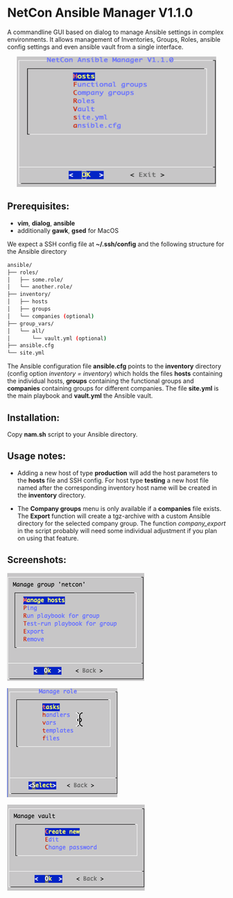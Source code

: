 NetCon Ansible Manager V1.1.0
=============================

A commandline GUI based on dialog to manage Ansible settings in complex environments.
It allows management of Inventories, Groups, Roles, ansible config settings and even ansible vault from a single interface.

<p align="center">
  <img width="460" height="300" src="https://raw.githubusercontent.com/netcon-consulting/nam/master/images/nam.png">
</p>

## Prerequisites:

* **vim**, **dialog**, **ansible**  
* additionally **gawk**, **gsed** for MacOS

We expect a SSH config file at **~/.ssh/config** and the following structure for the Ansible directory

```bash
ansible/
├── roles/
│   ├── some.role/
│   └── another.role/
├── inventory/
│   ├── hosts
│   ├── groups
│   └── companies (optional)
├── group_vars/
│   └── all/
│       └── vault.yml (optional)
├── ansible.cfg
└── site.yml
```
The Ansible configuration file **ansible.cfg** points to the **inventory** directory (config option _inventory = inventory_) which holds the files **hosts** containing the individual hosts, **groups** containing the functional groups and **companies** containing groups for different companies. The file **site.yml** is the main playbook and **vault.yml** the Ansible vault.

## Installation:

Copy **nam.sh** script to your Ansible directory.

## Usage notes:
* Adding a new host of type **production** will add the host parameters to the **hosts** file and SSH config. For host type **testing** a new host file named after the corresponding inventory host name will be created in the **inventory** directory.

* The **Company groups** menu is only available if a **companies** file exists. The **Export** function will create a tgz-archive with a custom Ansible directory for the selected company group. The function _company_export_ in the script probably will need some individual adjustment if you plan on using that feature.

## Screenshots:


![alt text](https://raw.githubusercontent.com/netcon-consulting/nam/master/images/group.png "Group menu")

![alt text](https://raw.githubusercontent.com/netcon-consulting/nam/master/images/role.png "Role menu")

![alt text](https://raw.githubusercontent.com/netcon-consulting/nam/master/images/vault.png "Vault menu")
